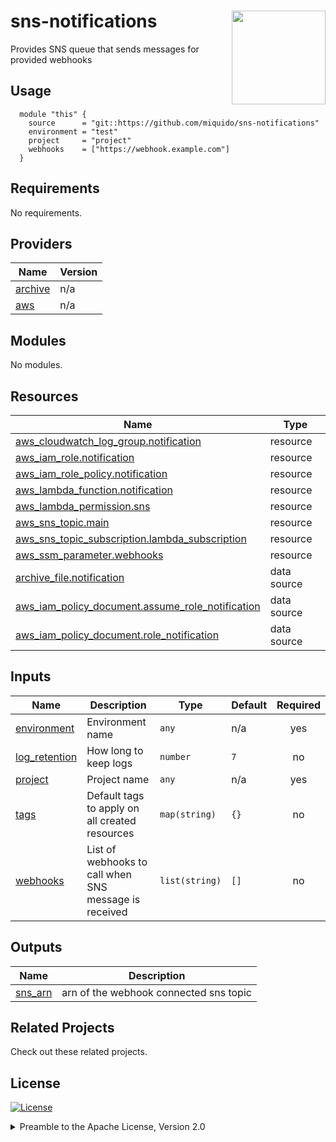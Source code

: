 <!-- markdownlint-disable -->
# sns-notifications <a href="https://miquido.com?utm_source=github&utm_medium=readme&utm_campaign=miquido/build-harness&utm_content="><img align="right" src="https://cdn.miquido.dev/miquido-logo.png" width="150" /></a>

<!-- markdownlint-restore -->

<!--




  ** DO NOT EDIT THIS FILE
  **
  ** This file was automatically generated by the `cloudposse/build-harness`.
  ** 1) Make all changes to `README.yaml`
  ** 2) Run `make init` (you only need to do this once)
  ** 3) Run`make readme` to rebuild this file.
  **
  ** (We maintain HUNDREDS of open source projects. This is how we maintain our sanity.)
  **





-->

Provides SNS queue that sends messages for provided webhooks






## Usage


```hcl
  module "this" {
    source      = "git::https://github.com/miquido/sns-notifications"
    environment = "test"
    project     = "project"
    webhooks    = ["https://webhook.example.com"]
  }
```






<!-- markdownlint-disable -->
## Requirements

No requirements.

## Providers

| Name | Version |
|------|---------|
| <a name="provider_archive"></a> [archive](#provider\_archive) | n/a |
| <a name="provider_aws"></a> [aws](#provider\_aws) | n/a |

## Modules

No modules.

## Resources

| Name | Type |
|------|------|
| [aws_cloudwatch_log_group.notification](https://registry.terraform.io/providers/hashicorp/aws/latest/docs/resources/cloudwatch_log_group) | resource |
| [aws_iam_role.notification](https://registry.terraform.io/providers/hashicorp/aws/latest/docs/resources/iam_role) | resource |
| [aws_iam_role_policy.notification](https://registry.terraform.io/providers/hashicorp/aws/latest/docs/resources/iam_role_policy) | resource |
| [aws_lambda_function.notification](https://registry.terraform.io/providers/hashicorp/aws/latest/docs/resources/lambda_function) | resource |
| [aws_lambda_permission.sns](https://registry.terraform.io/providers/hashicorp/aws/latest/docs/resources/lambda_permission) | resource |
| [aws_sns_topic.main](https://registry.terraform.io/providers/hashicorp/aws/latest/docs/resources/sns_topic) | resource |
| [aws_sns_topic_subscription.lambda_subscription](https://registry.terraform.io/providers/hashicorp/aws/latest/docs/resources/sns_topic_subscription) | resource |
| [aws_ssm_parameter.webhooks](https://registry.terraform.io/providers/hashicorp/aws/latest/docs/resources/ssm_parameter) | resource |
| [archive_file.notification](https://registry.terraform.io/providers/hashicorp/archive/latest/docs/data-sources/file) | data source |
| [aws_iam_policy_document.assume_role_notification](https://registry.terraform.io/providers/hashicorp/aws/latest/docs/data-sources/iam_policy_document) | data source |
| [aws_iam_policy_document.role_notification](https://registry.terraform.io/providers/hashicorp/aws/latest/docs/data-sources/iam_policy_document) | data source |

## Inputs

| Name | Description | Type | Default | Required |
|------|-------------|------|---------|:--------:|
| <a name="input_environment"></a> [environment](#input\_environment) | Environment name | `any` | n/a | yes |
| <a name="input_log_retention"></a> [log\_retention](#input\_log\_retention) | How long to keep logs | `number` | `7` | no |
| <a name="input_project"></a> [project](#input\_project) | Project name | `any` | n/a | yes |
| <a name="input_tags"></a> [tags](#input\_tags) | Default tags to apply on all created resources | `map(string)` | `{}` | no |
| <a name="input_webhooks"></a> [webhooks](#input\_webhooks) | List of webhooks to call when SNS message is received | `list(string)` | `[]` | no |

## Outputs

| Name | Description |
|------|-------------|
| <a name="output_sns_arn"></a> [sns\_arn](#output\_sns\_arn) | arn of the webhook connected sns topic |
<!-- markdownlint-restore -->


## Related Projects

Check out these related projects.



## License

<a href="https://opensource.org/licenses/Apache-2.0"><img src="https://img.shields.io/badge/License-Apache%202.0-blue.svg?style=for-the-badge" alt="License"></a>

<details>
<summary>Preamble to the Apache License, Version 2.0</summary>
<br/>
<br/>



```text
Licensed to the Apache Software Foundation (ASF) under one
or more contributor license agreements.  See the NOTICE file
distributed with this work for additional information
regarding copyright ownership.  The ASF licenses this file
to you under the Apache License, Version 2.0 (the
"License"); you may not use this file except in compliance
with the License.  You may obtain a copy of the License at

  https://www.apache.org/licenses/LICENSE-2.0

Unless required by applicable law or agreed to in writing,
software distributed under the License is distributed on an
"AS IS" BASIS, WITHOUT WARRANTIES OR CONDITIONS OF ANY
KIND, either express or implied.  See the License for the
specific language governing permissions and limitations
under the License.
```
</details>
